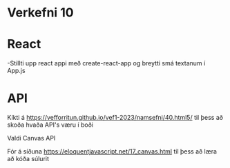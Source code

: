 # Verkefni 10

# React

-Stillti upp react appi með create-react-app og breytti smá textanum í App.js

# API

Kíkti á https://vefforritun.github.io/vef1-2023/namsefni/40.html5/ til þess að skoða hvaða API's væru í boði

Valdi Canvas API

Fór á síðuna https://eloquentjavascript.net/17_canvas.html til þess að læra að kóða súlurit
